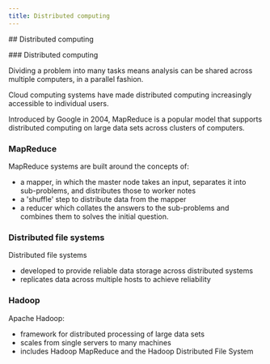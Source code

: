 ```yaml
---
title: Distributed computing
---
```


## Distributed computing

### Distributed computing

Dividing a problem into many tasks means analysis can be shared across multiple computers, in a parallel fashion.

Cloud computing systems have made distributed computing increasingly accessible to individual users.

Introduced by Google in 2004, MapReduce is a popular model that supports distributed computing on large data sets across clusters of computers.

### MapReduce

MapReduce systems are built around the concepts of:

- a mapper, in which the master node takes an input, separates it into sub-problems, and distributes those to worker notes
- a 'shuffle' step to distribute data from the mapper
- a reducer which collates the answers to the sub-problems and combines them to solves the initial question.

### Distributed file systems

Distributed file systems

- developed to provide reliable data storage across distributed systems
- replicates data across multiple hosts to achieve reliability

### Hadoop

Apache Hadoop:

- framework for distributed processing of large data sets 
- scales from single servers to many machines
- includes Hadoop MapReduce and the Hadoop Distributed File System

<!-- 
http://hadoop.apache.org/docs/r1.2.1/mapred_tutorial.html#Reducer

Apache Hadoop is an implementation of MapReduce. Amazon Elastic MapReduce is an implementation of Hadoop MapReduce on the Amazon Web Services.

Combines map reduce with HDFS. Can be run across multiple servers. It is possible to use Hadoop across multiple servers. Requires fairly involved configuration process. Installing Hadoop, opening firewalls etc. 

Nodes, cluster etc. Need to explain Master and Core Instance. What are bootstrap actions?

Fortunately services offer pre-configured clusters. We will use Amazon Elastic MapReduce...

Hive is a tool for managing data on a distributed encironment and provides an SQL-like qery language.

Using "streaming" any language can be used to implement the map and reduce.
-->

